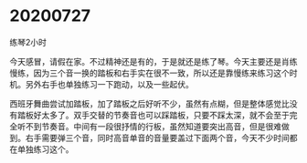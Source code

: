 # 20200727

练琴2小时

今天感冒，请假在家。不过精神还是有的，于是就还是练了琴。今天主要还是肖练慢练，因为三个音一换的踏板和右手实在很不一致，所以还是靠慢练来练习这个时机。另外右手也单独练习一下跑动，以及一些起伏。

西班牙舞曲尝试加踏板，加了踏板之后好听不少，虽然有点糊，但是整体感觉比没有踏板好太多了。双手交替的节奏音也可以踩踏板，只要不踩太深，就不会至于完全听不到节奏音。中间有一段很抒情的行板，虽然知道要突出高音，但是很难做到。右手需要弹三个音，同时高音单音的音量要盖过下面两个音，今天不少时间都在单独练习这个。

